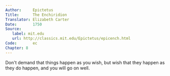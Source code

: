 ```yaml
---
Author:     Epictetus  
Title:      The Enchiridion  
Translator: Elizabeth Carter  
Date:       1750  
Source:
   label: mit.edu
   url: http://classics.mit.edu/Epictetus/epicench.html
Code:       ec  
Chapter: 8
---
```


Don't demand that things happen as you wish, but wish that they happen as they
do happen, and you will go on well.


